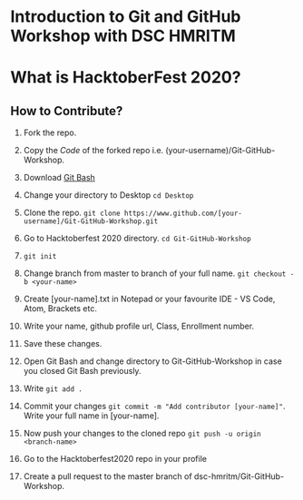 # Introduction to Git and GitHub Workshop with DSC HMRITM
# What is HacktoberFest 2020?

## How to Contribute?
1. Fork the repo.
2. Copy the _Code_ of the forked repo i.e. (your-username)/Git-GitHub-Workshop.
3. Download [Git Bash](https://git-scm.com/downloads)
4. Change your directory to Desktop ```cd Desktop ```

5. Clone the repo. ``` git clone https://www.github.com/[your-username]/Git-GitHub-Workshop.git ```

6. Go to Hacktoberfest 2020 directory. ``` cd Git-GitHub-Workshop ```

7. ``` git init ```

8. Change branch from master to branch of your full name. ``` git checkout -b <your-name> ```

9. Create [your-name].txt in Notepad or your favourite IDE - VS Code, Atom, Brackets etc.
10. Write your name, github profile url, Class, Enrollment number.
11. Save these changes.
12. Open Git Bash and change directory to Git-GitHub-Workshop in case you closed Git Bash previously. 
13. Write ``` git add . ``` 
14. Commit your changes ``` git commit -m "Add contributor [your-name]" ```. Write your full name in [your-name]. 
15. Now push your changes to the cloned repo ``` git push -u origin <branch-name> ```
16. Go to the Hacktoberfest2020 repo in your profile 
17. Create a pull request to the master branch of dsc-hmritm/Git-GitHub-Workshop.
